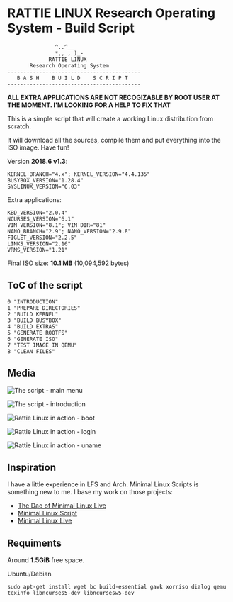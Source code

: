 # RATTIE LINUX Research Operating System - Build Script

                   ^..^__
                   *,, , )_-
                 RATTIE LINUX
           Research Operating System
    ------------------------------------------
       B A S H    B U I L D    S C R I P T
    ------------------------------------------

**ALL EXTRA APPLICATIONS ARE NOT RECOGIZABLE BY ROOT USER AT THE MOMENT. I'M LOOKING FOR A HELP TO FIX THAT**

This is a simple script that will create a working Linux distribution from scratch.

It will download all the sources, compile them and put everything into the ISO image. Have fun!

Version **2018.6 v1.3**:

    KERNEL_BRANCH="4.x"; KERNEL_VERSION="4.4.135"
    BUSYBOX_VERSION="1.28.4"
    SYSLINUX_VERSION="6.03"

Extra applications:

    KBD_VERSION="2.0.4"
    NCURSES_VERSION="6.1"
    VIM_VERSION="8.1"; VIM_DIR="81"
    NANO_BRANCH="2.9"; NANO_VERSION="2.9.8"
    FIGLET_VERSION="2.2.5"
    LINKS_VERSION="2.16"
    VRMS_VERSION="1.21"

Final ISO size: **10.1 MB** (10,094,592 bytes)

## ToC of the script

    0 "INTRODUCTION"
    1 "PREPARE DIRECTORIES"
    2 "BUILD KERNEL"
    3 "BUILD BUSYBOX"
    4 "BUILD EXTRAS"
    5 "GENERATE ROOTFS"
    6 "GENERATE ISO"
    7 "TEST IMAGE IN QEMU"
    8 "CLEAN FILES"

## Media

![The script - main menu](https://i.imgur.com/Ch8PRfN.png)

![The script - introduction](https://i.imgur.com/su6xgcC.png)

![Rattie Linux in action - boot](https://i.imgur.com/om6mM9Y.png)

![Rattie Linux in action - login](https://i.imgur.com/4rDYj8H.png)

![Rattie Linux in action - uname](https://i.imgur.com/k2sHOCo.png)

## Inspiration

I have a little experience in LFS and Arch. Minimal Linux Scripts is something new to me. I base my work on those projects:

- [The Dao of Minimal Linux Live](http://minimal.idzona.com/the_dao_of_minimal_linux_live.txt)
- [Minimal Linux Script](https://github.com/ivandavidov/minimal-linux-script/blob/master/minimal.sh)
- [Minimal Linux Live](http://minimal.idzona.com)

## Requiments

Around **1.5GiB** free space.

Ubuntu/Debian

    sudo apt-get install wget bc build-essential gawk xorriso dialog qemu texinfo libncurses5-dev libncursesw5-dev
